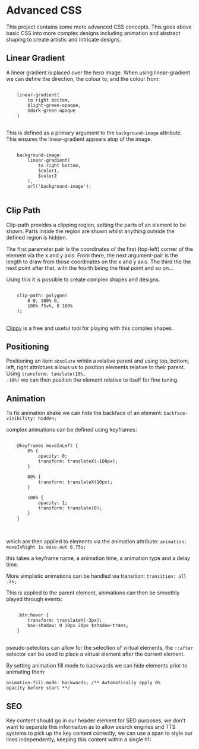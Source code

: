 # Advanced CSS

This project contains some more advanced CSS concepts. 
This goes above basic CSS into more complex designs
including animation and abstract shaping to create
artistic and intricate designs. 

## Linear Gradient

A linear gradient is placed over the hero image. When using linear-gradient
we can define the direction, the colour to, and the colour from:

<pre>
<code>
    linear-gradient(
        to right bottom, 
        $light-green-opaque, 
        $dark-green-opaque
    )
</code>
</pre>

This is defined as a primary argument to the <code>background-image</code> attribute. 
This ensures the linear-gradient appears atop of the image.

<pre>
<code>
    background-image: 
        linear-gradient(
            to right bottom, 
            $color1, 
            $color2
        ), 
        url('background-image');
</code>
</pre>

## Clip Path

Clip-path provides a clipping region, setting the parts of an element
to be shown. Parts inside the region are shown whilst anything outside
the defined region is hidden.

The first parameter pair is the coordinates of the first (top-left) corner of the element
via the x and y axis. From there, the next argument-pair is the length to draw from those
coordinates on the x and y axis. The third the the next point after that, with the fourth 
being the final point and so on...

Using this it is possible to create complex shapes and designs.

<pre>
<code>
    clip-path: polygon(
        0 0, 100% 0, 
        100% 75vh, 0 100%
    );
</code>
</pre>

 [Clippy](https://bennettfeely.com/clippy/) is a free and useful tool for playing with this complex shapes.

 ## Positioning

 Positioning an item <code>absolute</code> wihtin a relative parent and using top, bottom, left, right attribtues allows us to position elements relative to their parent. Using <code>transform: tanslate(10%, -10%)</code> we can then position the element relative to itself for fine tuning. 

 ## Animation

 To fix animation shake we can hide the backface of an element: <code>backface-visibility: hidden;</code>

 complex animations can be defined using keyframes:

 <pre>
<code>
    @keyframes moveInLeft {
        0% {
            opacity: 0;
            transform: translateX(-100px);
        }

        80% {
            transform: translateX(10px);
        }
        
        100% {
            opacity: 1;
            transform: translate(0);
        }
    }
</code>
 </pre>

 which are then applied to elements via the animation attribute: <code>animation: moveInRight 1s ease-out 0.75s;</code>

 this takes a keyframe name, a animation time, a animation type and a delay time.

 More simplistic animations can be handled via transition: <code>transition: all .2s;</code>

 This is applied to the parent element, animations can then be smoothly played through events:

<pre>
<code>
    .btn:hover {
        transform: translateY(-3px);
        box-shadow: 0 10px 20px $shadow-trans;
    }
</code>
</pre>


pseudo-selectors can allow for the selection of virtual elements, the <code>::after</code> selector can
be used to place a virtual element after the current element. 

By setting animation fill mode to backwards we can hide elements prior to animating them:

<code>animation-fill-mode: backwards; /** Automatically apply 0% opacity before start **/</code>

## SEO 

Key content should go in our header element for SEO purposes, we don't want to separate this informaiton
as to allow search engines and TTS systems to pick up the key content correctly, we can use a span to style 
our lines independently, keeping this content within a single h1:

<pre>
<code>
                <!-- <h1 class="heading-primary">
                    <span class="heading-primary-main">Outdoors</span>
                    <span class="heading-primary-sub">is where life happens</span>
                </h1> -->
</code>
</pre>

